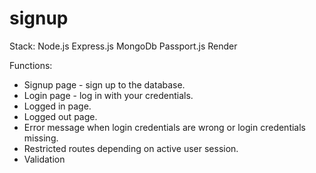 # signup

Stack:
Node.js
Express.js
MongoDb
Passport.js
Render

Functions:
<ul>
  <li>Signup page - sign up to the database.</li>
  <li>Login page - log in with your credentials.</li>
  <li>Logged in page.</li>
  <li>Logged out page.</li>
  <li>Error message when login credentials are wrong or login credentials missing.</li>
  <li>Restricted routes depending on active user session.</li>
  <li>Validation</li></ul>


